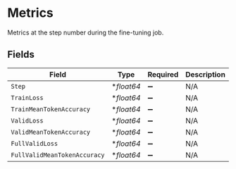 # Metrics

Metrics at the step number during the fine-tuning job.


## Fields

| Field                        | Type                         | Required                     | Description                  |
| ---------------------------- | ---------------------------- | ---------------------------- | ---------------------------- |
| `Step`                       | **float64*                   | :heavy_minus_sign:           | N/A                          |
| `TrainLoss`                  | **float64*                   | :heavy_minus_sign:           | N/A                          |
| `TrainMeanTokenAccuracy`     | **float64*                   | :heavy_minus_sign:           | N/A                          |
| `ValidLoss`                  | **float64*                   | :heavy_minus_sign:           | N/A                          |
| `ValidMeanTokenAccuracy`     | **float64*                   | :heavy_minus_sign:           | N/A                          |
| `FullValidLoss`              | **float64*                   | :heavy_minus_sign:           | N/A                          |
| `FullValidMeanTokenAccuracy` | **float64*                   | :heavy_minus_sign:           | N/A                          |